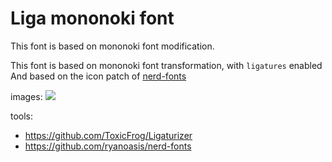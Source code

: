 # Liga mononoki font

This font is based on mononoki font modification.

This font is based on mononoki font transformation, with `ligatures` enabled
And based on the icon patch of [nerd-fonts](https://github.com/ryanoasis/nerd-fonts)

images:
![](../images/ligatures.jpg)

tools:

- https://github.com/ToxicFrog/Ligaturizer
- https://github.com/ryanoasis/nerd-fonts

